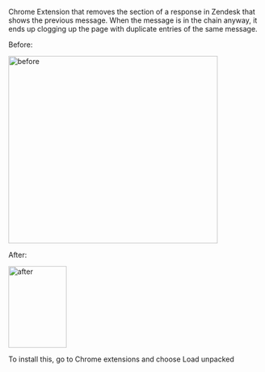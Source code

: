 Chrome Extension that removes the section of a response in Zendesk that shows the previous message.
When the message is in the chain anyway, it ends up clogging up the page with duplicate entries of the same message.

Before:

<img width="414" height="370" alt="before" src="https://github.com/user-attachments/assets/0441602c-736d-4a5d-9c9f-5339b27ff766" />

After:

<img width="115" height="161" alt="after" src="https://github.com/user-attachments/assets/c0257eb2-66fe-4b1a-811f-fbd5d833db59" />


To install this, go to Chrome extensions and choose Load unpacked
